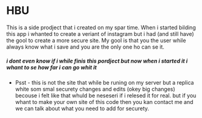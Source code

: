 # HBU

This is a side prodject that i created on my spar time.
When i started bilding this app i whanted to create a veriant of instagram but i had (and still have) the gool to create a more secure site.
My gool is that you the user while always know what i save and you are the only one ho can se it.

##### i dont even know if i while finis this pordject but now when i started it i whant to se how far i can go whit it
* Psst - this is not the site that while be runing on my server but a replica white som smal securety changes and edits (okey big changes) becouse i felt like that whuld be neseseri if i relesed it for real. but if you whant to make your own site of this code then you kan contact me and we can talk about what you need to add for securety.
